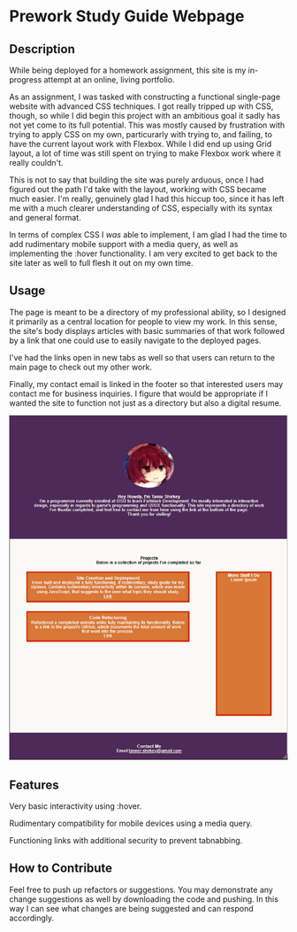 # Prework Study Guide Webpage

## Description

While being deployed for a homework assignment, this site is my in-progress attempt at an online, living portfolio. 

As an assignment, I was tasked with constructing a functional single-page website with advanced CSS techniques. I got really tripped up with CSS, though, so while I did begin this project with an ambitious goal it sadly has not yet come to its full potential. This was mostly caused by frustration with trying to apply CSS on my own, particurarly with trying to, and failing, to have the current layout work with Flexbox. While I did end up using Grid layout, a lot of time was still spent on trying to make Flexbox work where it really couldn't.

This is not to say that building the site was purely arduous, once I had figured out the path I'd take with the layout, working with CSS became much easier. I'm really, genuinely glad I had this hiccup too, since it has left me with a much clearer understanding of CSS, especially with its syntax and general format. 

In terms of complex CSS I *was* able to implement, I am glad I had the time to add rudimentary mobile support with a media query, as well as implementing the :hover functionality. I am very excited to get back to the site later as well to full flesh it out on my own time.

## Usage

The page is meant to be a directory of my professional ability, so I designed it primarily as a central location for people to view my work. In this sense, the site's body displays articles with basic summaries of that work followed by a link that one could use to easily navigate to the deployed pages.

I've had the links open in new tabs as well so that users can return to the main page to check out my other work.

Finally, my contact email is linked in the footer so that interested users may contact me for business inquiries. I figure that would be appropriate if I wanted the site to function not just as a directory but also a digital resume. 

![Image of final site submission](./assets/images/tania-portfolio-image.png)

## Features

Very basic interactivity using :hover.

Rudimentary compatibility for mobile devices using a media query.

Functioning links with additional security to prevent tabnabbing.

## How to Contribute

Feel free to push up refactors or suggestions. You may demonstrate any change suggestions as well by downloading the code and pushing. In this way I can see what changes are being suggested and can respond accordingly.
